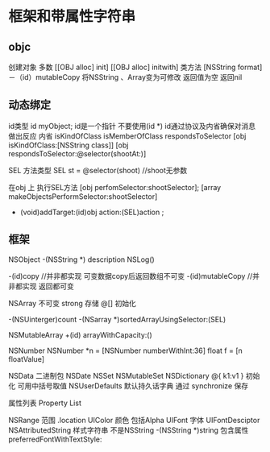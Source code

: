 框架和带属性字符串
===========
objc
-----
创建对象
多数
[[OBJ alloc] init]
[[OBJ alloc] initwith]
类方法
[NSString format]
－（id）mutableCopy
将NSString 、Array变为可修改
返回值为空 返回nil

动态绑定
------
id类型 
id myObject; id是一个指针
不要使用(id *)
id通过协议及内省确保对消息做出反应
内省
isKindOfClass
isMemberOfClass
respondsToSelector
[obj isKindOfClass:[NSString class]]
[obj respondsToSelector:@selector(shootAt:)]

SEL
方法类型
SEL st = @selector(shoot) //shoot无参数

在obj 上 执行SEL方法
[obj perfomSelector:shootSelector];
[array makeObjectsPerformSelector:shootSelector]

- (void)addTarget:(id)obj action:(SEL)action ;

框架
-----
NSObject
-(NSString *) description  NSLog()

-(id)copy //并非都实现 可变数据copy后返回数组不可变
-(id)mutableCopy //并非都实现 返回都可变

NSArray 
不可变 strong 存储 @[] 初始化

-(NSUinterger)count
-(NSarray *)sortedArrayUsingSelector:(SEL)

NSMutableArray
+(id) arrayWithCapacity:()

NSNumber 
NSNumber *n = [NSNumber numberWithInt:36]
float f = [n floatValue]

NSData 二进制包
NSDate 
NSSet NSMutableSet
NSDictionary @{ k1:v1 } 初始化 可用中括号取值
NSUserDefaults 默认持久话字典 通过 synchronize 保存

属性列表 Property List

NSRange 范围 .location
UIColor 颜色 包括Alpha
UIFont 字体
UIFontDesciptor
NSAttributedString 样式字符串 不是NSString 
-(NSString *)string
包含属性   preferredFontWithTextStyle:




